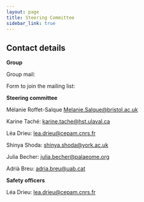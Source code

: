 ```yaml
---
layout: page
title: Steering Committee
sidebar_link: true
---
```


## Contact details


**Group**

Group mail: <a href="mailto:"></a>

Form to join the mailing list: <a href="mailto:"></a>

**Steering committee**

Mélanie Roffet-Salque <a href="mailto:Melanie.Salque@bristol.ac.uk">Melanie.Salque@bristol.ac.uk</a>

Karine Taché: <a href="mailto:karine.tache@hst.ulaval.ca">karine.tache@hst.ulaval.ca</a>

Léa Drieu: <a href="mailto:lea.drieu@cepam.cnrs.fr">lea.drieu@cepam.cnrs.fr</a>

Shinya Shoda: <a href="mailto:shinya.shoda@york.ac.uk">shinya.shoda@york.ac.uk</a>

Julia Becher: <a href="mailto:julia.becher@palaeome.org">julia.becher@palaeome.org</a>

Adrià Breu: <a href="mailto:adria.breu@uab.cat">adria.breu@uab.cat</a>




**Safety officers**

Léa Drieu: <a href="mailto:lea.drieu@cepam.cnrs.fr">lea.drieu@cepam.cnrs.fr</a>


